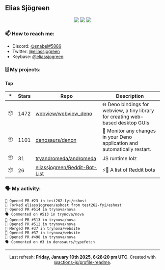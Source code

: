 ## Elias Sjögreen

<p align="center">
  <img src="https://img.shields.io/badge/🎂-dec. 2003-success" />
  <img src="https://img.shields.io/badge/🌎-Stockholm-informational" />
  <img src="https://img.shields.io/badge/👦-He/Him-informational" />
</p>

### 📫 How to reach me:

- Discord: [@snabel#5886](https://discord.com/users/267978757799673866)
- Twitter: [@eliassjogreen](https://twitter.com/eliassjogreen)
- Keybase: [@eliassjogreen](https://keybase.io/eliassjogreen)

### 🗄 My projects:

#### Top
|*|Stars|Repo|Description|
|---|---|---|---|
| 📦 | 1472 | [webview/webview_deno](https://github.com/webview/webview_deno) | 🌐 Deno bindings for webview, a tiny library for creating web-based desktop GUIs |
| 📦 | 1101 | [denosaurs/denon](https://github.com/denosaurs/denon) | 👀 Monitor any changes in your Deno application and automatically restart. |
| 📦 | 31 | [tryandromeda/andromeda](https://github.com/tryandromeda/andromeda) | JS runtime lolz |
| 📦 | 26 | [eliassjogreen/Reddit-Bot-List](https://github.com/eliassjogreen/Reddit-Bot-List) | ⚡️🤖 A list of Reddit bots |

### 🗣 My activity:

```
💪 Opened PR #23 in test262-fyi/eshost
🍴 Forked eliassjogreen/eshost from test262-fyi/eshost
💪 Opened PR #514 in trynova/nova
🗣 Commented on #513 in trynova/nova
💪 Opened PR #513 in trynova/nova
💪 Opened PR #512 in trynova/nova
🎉 Merged PR #37 in trynova/website
💪 Opened PR #37 in trynova/website
💪 Opened PR #498 in trynova/nova
🗣 Commented on #3 in denosaurs/typefetch
```

------------
<p align="center">Last refresh: <b>Friday, January 10th 2025, 6:28:20 pm UTC</b>. Created with <a href=https://github.com/marketplace/actions/profile-readme>@actions-js/profile-readme</a>.</p>
